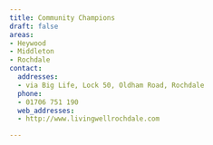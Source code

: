 ```yaml
---
title: Community Champions
draft: false
areas:
- Heywood
- Middleton
- Rochdale
contact:
  addresses:
  - via Big Life, Lock 50, Oldham Road, Rochdale
  phone:
  - 01706 751 190
  web_addresses:
  - http://www.livingwellrochdale.com

---
```


